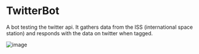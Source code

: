 # TwitterBot

A bot testing the twitter api. It gathers data from the ISS (international space station) and responds with the data on twitter when tagged.

![image](https://user-images.githubusercontent.com/85441676/221709411-fac2e814-a5c6-458e-8e9c-d45f2dfd251a.png)
